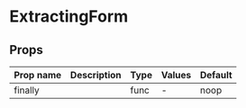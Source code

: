 # ExtractingForm

## Props

| Prop name | Description | Type | Values | Default |
| --------- | ----------- | ---- | ------ | ------- |
| finally   |             | func | -      | noop    |

